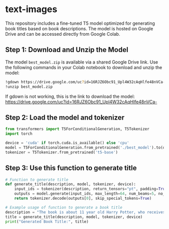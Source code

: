 # text-images

This repository includes a fine-tuned T5 model optimized for generating book titles based on book descriptions. 
The model is hosted on Google Drive and can be accessed directly from Google Colab.



## Step 1: Download and Unzip the Model

The model `best_model.zip` is available via a shared Google Drive link. Use the following commands in your Colab notebook to download and unzip the model:

```bash
!gdown https://drive.google.com/uc?id=16RJZ6Obc91_Upl4W32cAqHlfe48nVCa- -O best_model.zip
!unzip best_model.zip
```

If gdown is not working, this is the link to download the model: https://drive.google.com/uc?id=16RJZ6Obc91_Upl4W32cAqHlfe48nVCa-

## Step 2: Load the model and tokenizer
```python
from transformers import T5ForConditionalGeneration, T5Tokenizer
import torch

device = 'cuda' if torch.cuda.is_available() else 'cpu'
model = T5ForConditionalGeneration.from_pretrained('./best_model').to(device)
tokenizer = T5Tokenizer.from_pretrained('t5-base')
```


## Step 3: Use this function to generate title

```python
# Function to generate title
def generate_title(description, model, tokenizer, device):
    input_ids = tokenizer(description, return_tensors="pt", padding=True, truncation=True, max_length=512).input_ids.to(device)
    outputs = model.generate(input_ids, max_length=64, num_beams=5, no_repeat_ngram_size=2)
    return tokenizer.decode(outputs[0], skip_special_tokens=True)

# Example usage of function to generate a book title
description = "The book is about 11 year old Harry Potter, who receives a letter saying that he is invited to attend Hogwarts, school of witchcraft and wizardry. He then learns that a powerful wizard and his minions are after the sorcerer's stone that will make this evil wizard immortal and undefeatable."
title = generate_title(description, model, tokenizer, device)
print("Generated Book Title:", title)
```
